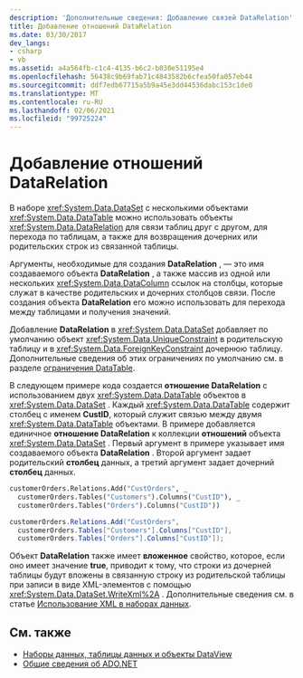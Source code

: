```yaml
---
description: 'Дополнительные сведения: Добавление связей DataRelation'
title: Добавление отношений DataRelation
ms.date: 03/30/2017
dev_langs:
- csharp
- vb
ms.assetid: a4a564fb-c1c4-4135-b6c2-b030e51195e4
ms.openlocfilehash: 56438c9b69fab71c4843582b6cfea50fa057eb44
ms.sourcegitcommit: ddf7edb67715a5b9a45e3dd44536dabc153c1de0
ms.translationtype: MT
ms.contentlocale: ru-RU
ms.lasthandoff: 02/06/2021
ms.locfileid: "99725224"
---
```

# <a name="adding-datarelations"></a>Добавление отношений DataRelation

В наборе <xref:System.Data.DataSet> с несколькими объектами <xref:System.Data.DataTable> можно использовать объекты <xref:System.Data.DataRelation> для связи таблиц друг с другом, для перехода по таблицам, а также для возвращения дочерних или родительских строк из связанной таблицы.  
  
 Аргументы, необходимые для создания **DataRelation** , — это имя создаваемого объекта **DataRelation** , а также массив из одной или нескольких <xref:System.Data.DataColumn> ссылок на столбцы, которые служат в качестве родительских и дочерних столбцов связи. После создания объекта **DataRelation** его можно использовать для перехода между таблицами и получения значений.  
  
 Добавление **DataRelation** в <xref:System.Data.DataSet> добавляет по умолчанию объект <xref:System.Data.UniqueConstraint> в родительскую таблицу и в <xref:System.Data.ForeignKeyConstraint> дочернюю таблицу. Дополнительные сведения об этих ограничениях по умолчанию см. в разделе [ограничения DataTable](datatable-constraints.md).  
  
 В следующем примере кода создается **отношение DataRelation** с использованием двух <xref:System.Data.DataTable> объектов в <xref:System.Data.DataSet> . Каждый <xref:System.Data.DataTable> содержит столбец с именем **CustID**, который служит связью между двумя <xref:System.Data.DataTable> объектами. В примере добавляется единичное **отношение DataRelation** к коллекции **отношений** объекта <xref:System.Data.DataSet> . Первый аргумент в примере указывает имя создаваемого объекта **DataRelation** . Второй аргумент задает родительский **столбец** данных, а третий аргумент задает дочерний **столбец** данных.  
  
```vb  
customerOrders.Relations.Add("CustOrders", _  
  customerOrders.Tables("Customers").Columns("CustID"), _  
  customerOrders.Tables("Orders").Columns("CustID"))  
```  
  
```csharp  
customerOrders.Relations.Add("CustOrders",  
  customerOrders.Tables["Customers"].Columns["CustID"],  
  customerOrders.Tables["Orders"].Columns["CustID"]);  
```  
  
 Объект **DataRelation** также имеет **вложенное** свойство, которое, если оно имеет значение **true**, приводит к тому, что строки из дочерней таблицы будут вложены в связанную строку из родительской таблицы при записи в виде XML-элементов с помощью <xref:System.Data.DataSet.WriteXml%2A> . Дополнительные сведения см. в статье [Использование XML в наборах данных](using-xml-in-a-dataset.md).  
  
## <a name="see-also"></a>См. также

- [Наборы данных, таблицы данных и объекты DataView](index.md)
- [Общие сведения об ADO.NET](../ado-net-overview.md)
